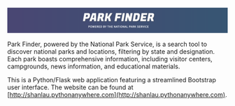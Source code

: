 ![PARK-FINDER](banner.png)

Park Finder, powered by the National Park Service, is a search tool to discover national parks and locations, filtering by state and designation. Each park boasts comprehensive information, including visitor centers, campgrounds, news information, and educational materials. 

This is a Python/Flask web application featuring a streamlined Bootstrap user interface. The website can be found at [http://shanlau.pythonanywhere.com](http://shanlau.pythonanywhere.com).
